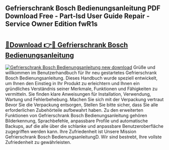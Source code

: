 ## Gefrierschrank Bosch Bedienungsanleitung PDF Download Free - Part-lsd User Guide Repair - Service Owner Edition fwR1s

# <h2><a href="http://df54pg.blite.top/?on=Gefrierschrank+Bosch+Bedienungsanleitung">🔗Download 👉🔴 Gefrierschrank Bosch Bedienungsanleitung</a></h2>

[![Gefrierschrank Bosch Bedienungsanleitung new download](https://i.imgur.com/lujVjoI.png)](http://df54pg.blite.top/?on=Gefrierschrank+Bosch+Bedienungsanleitung)
Grüße und willkommen im Benutzerhandbuch für Ihr neu gestartetes Gefrierschrank Bosch Bedienungsanleitung. Dieses Handbuch wurde speziell entwickelt, um Ihnen den Einstieg in Ihr Produkt zu erleichtern und Ihnen ein gründliches Verständnis seiner Merkmale, Funktionen und Fähigkeiten zu vermitteln. Sie finden klare Anweisungen für Installation, Verwendung, Wartung und Fehlerbehebung. Machen Sie sich mit der Verpackung vertraut Bevor Sie die Verpackung entsorgen, Stellen Sie bitte sicher, dass Sie alle erforderlichen Zubehörteile aufbewahrt haben. Zu den erweiterten Funktionen von Gefrierschrank Bosch Bedienungsanleitung gehören Bilderkennung, Sprachbefehle, anpassbare Profile und automatische Backups, auf die alle über die schlanke und anpassbare Benutzeroberfläche zugegriffen werden kann. Ihre Zufriedenheit ist Unsere Mission Gefrierschrank Bosch BedienungsanleitungD. Wir sind bestrebt, Ihre vollste Zufriedenheit zu gewährleisten.
